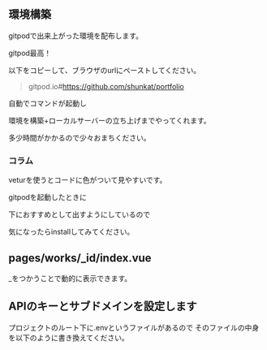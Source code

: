 ## 環境構築
gitpodで出来上がった環境を配布します。

gitpod最高！

以下をコピーして、ブラウザのurlにペーストしてください。
>gitpod.io#https://github.com/shunkat/portfolio

自動でコマンドが起動し

環境を構築+ローカルサーバーの立ち上げまでやってくれます。

多少時間がかかるので少々おまちください。

### コラム
veturを使うとコードに色がついて見やすいです。

gitpodを起動したときに

下におすすめとして出すようにしているので

気になったらinstallしてみてください。


## pages/works/_id/index.vue
_をつかうことで動的に表示できます。



## APIのキーとサブドメインを設定します
プロジェクトのルート下に.envというファイルがあるので
そのファイルの中身を以下のように書き換えてください。